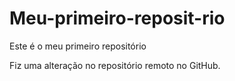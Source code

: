 # Meu-primeiro-reposit-rio
Este é o meu primeiro repositório

Fiz uma alteração no repositório remoto no GitHub.
